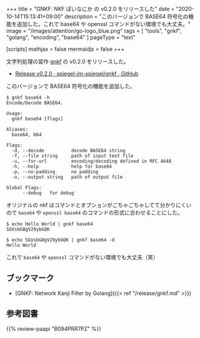 +++
title = "GNKF: NKF ぽいなにか の v0.2.0 をリリースした"
date =  "2020-10-14T15:13:41+09:00"
description = "このバージョンで BASE64 符号化の機能を追加した。これで base64 や openssl コマンドがない環境でも大丈夫。"
image = "/images/attention/go-logo_blue.png"
tags  = [ "tools", "gnkf", "golang", "encoding", "base64" ]
pageType = "text"

[scripts]
  mathjax = false
  mermaidjs = false
+++

文字列処理の習作 [gnkf] の v0.2.0 をリリースした。

- [Release v0.2.0 · spiegel-im-spiegel/gnkf · GitHub](https://github.com/spiegel-im-spiegel/gnkf/releases/tag/v0.2.0)

このバージョンで BASE64 符号化の機能を追加した。

```text
$ gnkf base64 -h
Encode/Decode BASE64.

Usage:
  gnkf base64 [flags]

Aliases:
  base64, b64

Flags:
  -d, --decode          decode BASE64 string
  -f, --file string     path of input text file
  -u, --for-url         encoding/decoding defined in RFC 4648
  -h, --help            help for base64
  -p, --no-padding      no padding
  -o, --output string   path of output file

Global Flags:
      --debug   for debug
```

オリジナルの nkf はコマンドとオプションがごちゃごちゃしてて分かりにくいので `base64` や `openssl base64` のコマンドの形式に合わせることにした。

```text
$ echo Hello World | gnkf base64
SGVsbG8gV29ybGQK

$ echo SGVsbG8gV29ybGQK | gnkf base64 -d
Hello World
```

これで `base64` や `openssl` コマンドがない環境でも大丈夫（笑）

[gnkf]: https://github.com/spiegel-im-spiegel/gnkf "spiegel-im-spiegel/gnkf: Network Kanji Filter by Golang"

## ブックマーク

- [GNKF: Network Kanji Filter by Golang]({{< ref "/release/gnkf.md" >}})

## 参考図書

{{% review-paapi "B094PRR7PZ" %}} <!-- プログラミング言語Go -->
